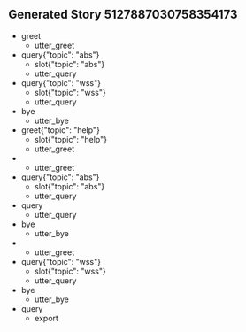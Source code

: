 ## Generated Story 5127887030758354173
* greet
    - utter_greet
* query{"topic": "abs"}
    - slot{"topic": "abs"}
    - utter_query
* query{"topic": "wss"}
    - slot{"topic": "wss"}
    - utter_query
* bye
    - utter_bye
* greet{"topic": "help"}
    - slot{"topic": "help"}
    - utter_greet
* 
    - utter_greet
* query{"topic": "abs"}
    - slot{"topic": "abs"}
    - utter_query
* query
    - utter_query
* bye
    - utter_bye
* 
    - utter_greet
* query{"topic": "wss"}
    - slot{"topic": "wss"}
    - utter_query
* bye
    - utter_bye
* query
    - export

